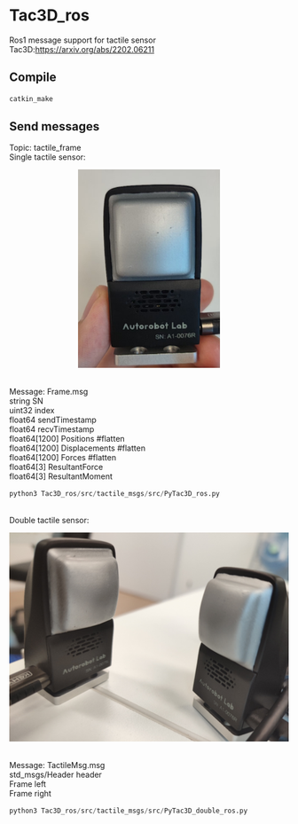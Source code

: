 # Tac3D_ros
Ros1 message support for tactile sensor Tac3D:<https://arxiv.org/abs/2202.06211>
## Compile
```bash
catkin_make
```
## Send messages
Topic: tactile_frame
<br>Single tactile sensor:

<p align="center">
  <img width="256" src="imgs/tactile_single.jpeg">
</p>

<br>Message: Frame.msg
<br>string SN
<br>uint32 index
<br>float64 sendTimestamp
<br>float64 recvTimestamp
<br>float64[1200] Positions   #flatten
<br>float64[1200] Displacements  #flatten
<br>float64[1200] Forces         #flatten
<br>float64[3] ResultantForce
<br>float64[3] ResultantMoment

```python
python3 Tac3D_ros/src/tactile_msgs/src/PyTac3D_ros.py
```

<br>Double tactile sensor:
<p align="center">
  <img width="512" src="imgs/tactile_pair.jpeg">
</p>

<br>Message: TactileMsg.msg
<br>std_msgs/Header header
<br>Frame left
<br>Frame right

```python
python3 Tac3D_ros/src/tactile_msgs/src/PyTac3D_double_ros.py
```
